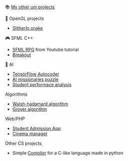:books: [My other uni projects](https://github.com/aeoden96-uni)

:art: OpenGL projects
* [SlitherIo snake](https://github.com/aeoden96/opengl_slitherio) 
 
 :video_game: SFML C++
 * [SFML RPG](https://github.com/aeoden96/SFML_RPG) from Youtube tutorial
 * [Breakout](https://github.com/aeoden96/breakout_game)

:thought_balloon: AI
 * [TensorFlow Autocoder](https://github.com/aeoden96-uni/TF_autocoder)
 * [AI missionaries puzzle](https://github.com/aeoden96-uni/AI_missionaries)
 * [Student performace analysis](https://github.com/aeoden96-uni/student_performance)

Algorithms
* [Walsh-hadamard algorithm](https://github.com/aeoden96-uni/walsh_hadamard_alg_analysis)
* [Grover algorithm](https://github.com/aeoden96-uni/grover_algorithm)

Web/PHP
* [Student Admission App](https://github.com/aeoden96-uni/DB_project)
* [Cinema manager](https://github.com/aeoden96-uni/cinema_manager)

Other CS projects
* Simple [Compiler](https://github.com/aeoden96-uni/py_compiler) for a C-like language made in python
    

<!--
**aeoden96/aeoden96** is a ✨ _special_ ✨ repository because its `README.md` (this file) appears on your GitHub profile.

Here are some ideas to get you started:

- 🔭 I’m currently working on ...
- 🌱 I’m currently learning ...
- 👯 I’m looking to collaborate on ...
- 🤔 I’m looking for help with ...
- 💬 Ask me about ...
- 📫 How to reach me: ...
- 😄 Pronouns: ...
- ⚡ Fun fact: ...
-->
